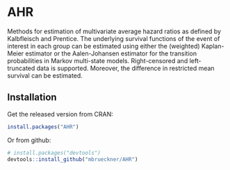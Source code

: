# AHR

Methods for estimation of multivariate average hazard ratios as
defined by Kalbfleisch and Prentice. The underlying survival functions
of the event of interest in each group can be estimated using either
the (weighted) Kaplan-Meier estimator or the Aalen-Johansen estimator
for the transition probabilities in Markov multi-state
models. Right-censored and left-truncated data is supported. Moreover,
the difference in restricted mean survival can be estimated.
    
## Installation

Get the released version from CRAN:

```R
install.packages("AHR")
```

Or from github:

```R
# install.packages("devtools")
devtools::install_github("mbrueckner/AHR")